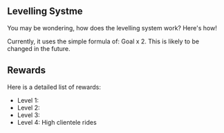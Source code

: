 ## Levelling Systme

You may be wondering, how does the levelling system work? Here's how!

Currently, it uses the simple formula of: Goal x 2. This is likely to be changed in the future.

## Rewards

Here is a detailed list of rewards:

* Level 1: 
* Level 2:
* Level 3:
* Level 4: High clientele rides
